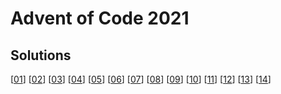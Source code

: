# Advent of Code 2021

## Solutions

[[01](lib/01/solve.exs)] [[02](lib/02/solve.exs)] [[03](lib/03/solve.exs)] [[04](lib/04/solve.exs)] [[05](lib/05/solve.exs)] [[06](lib/06/solve.exs)] [[07](lib/07/solve.exs)] [[08](lib/08/solve.exs)] [[09](lib/09/solve.exs)] [[10](lib/10/solve.exs)] [[11](lib/11/solve.exs)] [[12](lib/12/solve.exs)] [[13](lib/13/solve.exs)] [[14](lib/14/solve.exs)]
